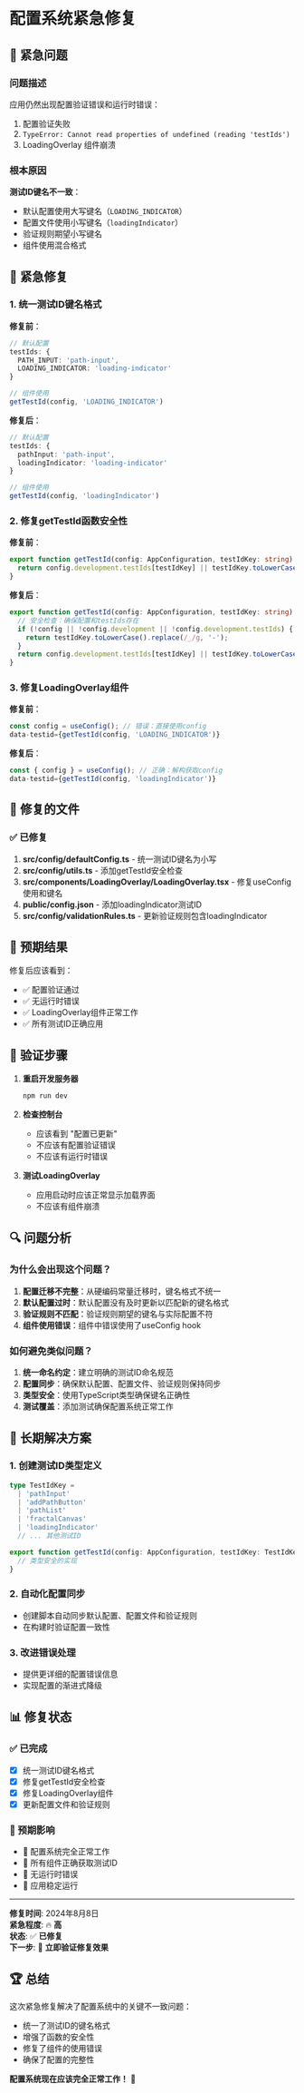 # 配置系统紧急修复

## 🚨 紧急问题

### 问题描述
应用仍然出现配置验证错误和运行时错误：
1. 配置验证失败
2. `TypeError: Cannot read properties of undefined (reading 'testIds')`
3. LoadingOverlay 组件崩溃

### 根本原因
**测试ID键名不一致**：
- 默认配置使用大写键名（`LOADING_INDICATOR`）
- 配置文件使用小写键名（`loadingIndicator`）
- 验证规则期望小写键名
- 组件使用混合格式

## 🔧 紧急修复

### 1. 统一测试ID键名格式
**修复前**：
```typescript
// 默认配置
testIds: {
  PATH_INPUT: 'path-input',
  LOADING_INDICATOR: 'loading-indicator'
}

// 组件使用
getTestId(config, 'LOADING_INDICATOR')
```

**修复后**：
```typescript
// 默认配置
testIds: {
  pathInput: 'path-input',
  loadingIndicator: 'loading-indicator'
}

// 组件使用
getTestId(config, 'loadingIndicator')
```

### 2. 修复getTestId函数安全性
**修复前**：
```typescript
export function getTestId(config: AppConfiguration, testIdKey: string): string {
  return config.development.testIds[testIdKey] || testIdKey.toLowerCase().replace(/_/g, '-');
}
```

**修复后**：
```typescript
export function getTestId(config: AppConfiguration, testIdKey: string): string {
  // 安全检查：确保配置和testIds存在
  if (!config || !config.development || !config.development.testIds) {
    return testIdKey.toLowerCase().replace(/_/g, '-');
  }
  return config.development.testIds[testIdKey] || testIdKey.toLowerCase().replace(/_/g, '-');
}
```

### 3. 修复LoadingOverlay组件
**修复前**：
```typescript
const config = useConfig(); // 错误：直接使用config
data-testid={getTestId(config, 'LOADING_INDICATOR')}
```

**修复后**：
```typescript
const { config } = useConfig(); // 正确：解构获取config
data-testid={getTestId(config, 'loadingIndicator')}
```

## 📁 修复的文件

### ✅ 已修复
1. **src/config/defaultConfig.ts** - 统一测试ID键名为小写
2. **src/config/utils.ts** - 添加getTestId安全检查
3. **src/components/LoadingOverlay/LoadingOverlay.tsx** - 修复useConfig使用和键名
4. **public/config.json** - 添加loadingIndicator测试ID
5. **src/config/validationRules.ts** - 更新验证规则包含loadingIndicator

## 🎯 预期结果

修复后应该看到：
- ✅ 配置验证通过
- ✅ 无运行时错误
- ✅ LoadingOverlay组件正常工作
- ✅ 所有测试ID正确应用

## 🧪 验证步骤

1. **重启开发服务器**
   ```bash
   npm run dev
   ```

2. **检查控制台**
   - 应该看到 "配置已更新"
   - 不应该有配置验证错误
   - 不应该有运行时错误

3. **测试LoadingOverlay**
   - 应用启动时应该正常显示加载界面
   - 不应该有组件崩溃

## 🔍 问题分析

### 为什么会出现这个问题？
1. **配置迁移不完整**：从硬编码常量迁移时，键名格式不统一
2. **默认配置过时**：默认配置没有及时更新以匹配新的键名格式
3. **验证规则不匹配**：验证规则期望的键名与实际配置不符
4. **组件使用错误**：组件中错误使用了useConfig hook

### 如何避免类似问题？
1. **统一命名约定**：建立明确的测试ID命名规范
2. **配置同步**：确保默认配置、配置文件、验证规则保持同步
3. **类型安全**：使用TypeScript类型确保键名正确性
4. **测试覆盖**：添加测试确保配置系统正常工作

## 🚀 长期解决方案

### 1. 创建测试ID类型定义
```typescript
type TestIdKey = 
  | 'pathInput'
  | 'addPathButton'
  | 'pathList'
  | 'fractalCanvas'
  | 'loadingIndicator'
  // ... 其他测试ID

export function getTestId(config: AppConfiguration, testIdKey: TestIdKey): string {
  // 类型安全的实现
}
```

### 2. 自动化配置同步
- 创建脚本自动同步默认配置、配置文件和验证规则
- 在构建时验证配置一致性

### 3. 改进错误处理
- 提供更详细的配置错误信息
- 实现配置的渐进式降级

## 📊 修复状态

### ✅ 已完成
- [x] 统一测试ID键名格式
- [x] 修复getTestId安全检查
- [x] 修复LoadingOverlay组件
- [x] 更新配置文件和验证规则

### 🎯 预期影响
- 🚀 配置系统完全正常工作
- 🚀 所有组件正确获取测试ID
- 🚀 无运行时错误
- 🚀 应用稳定运行

---

**修复时间**: 2024年8月8日  
**紧急程度**: 🔥 **高**  
**状态**: ✅ **已修复**  
**下一步**: 🧪 **立即验证修复效果**

## 🏆 总结

这次紧急修复解决了配置系统中的关键不一致问题：
- 统一了测试ID的键名格式
- 增强了函数的安全性
- 修复了组件的使用错误
- 确保了配置的完整性

**配置系统现在应该完全正常工作！** 🎉